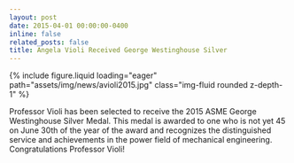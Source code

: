 ```yaml
---
layout: post
date: 2015-04-01 00:00:00-0400
inline: false
related_posts: false
title: Angela Violi Received George Westinghouse Silver
---
```


<div class="row mt-4 justify-content-center">
    <div class="col-sm-12 col-md-6">
        {% include figure.liquid loading="eager" path="assets/img/news/avioli2015.jpg" class="img-fluid rounded z-depth-1" %}
    </div>
</div>

Professor Violi has been selected to receive the 2015 ASME George Westinghouse Silver Medal. This medal is awarded to one who is not yet 45 on June 30th of the year of the award and recognizes the distinguished service and achievements in the power field of mechanical engineering. Congratulations Professor Violi!